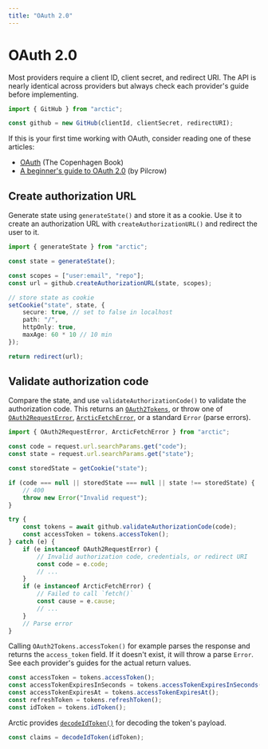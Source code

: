```yaml
---
title: "OAuth 2.0"
---
```


# OAuth 2.0

Most providers require a client ID, client secret, and redirect URI. The API is nearly identical across providers but always check each provider's guide before implementing.

```ts
import { GitHub } from "arctic";

const github = new GitHub(clientId, clientSecret, redirectURI);
```

If this is your first time working with OAuth, consider reading one of these articles:

- [OAuth](https://thecopenhagenbook.com/oauth) (The Copenhagen Book)
- [A beginner's guide to OAuth 2.0](https://pilcrowonpaper.com/blog/oauth-guide/) (by Pilcrow)

## Create authorization URL

Generate state using `generateState()` and store it as a cookie. Use it to create an authorization URL with `createAuthorizationURL()` and redirect the user to it.

```ts
import { generateState } from "arctic";

const state = generateState();

const scopes = ["user:email", "repo"];
const url = github.createAuthorizationURL(state, scopes);

// store state as cookie
setCookie("state", state, {
	secure: true, // set to false in localhost
	path: "/",
	httpOnly: true,
	maxAge: 60 * 10 // 10 min
});

return redirect(url);
```

## Validate authorization code

Compare the state, and use `validateAuthorizationCode()` to validate the authorization code. This returns an [`OAuth2Tokens`](/reference/main/OAuth2Tokens), or throw one of [`OAuth2RequestError`](/reference/main/OAuth2RequestError), [`ArcticFetchError`](/reference/main/ArcticFetchError), or a standard `Error` (parse errors).

```ts
import { OAuth2RequestError, ArcticFetchError } from "arctic";

const code = request.url.searchParams.get("code");
const state = request.url.searchParams.get("state");

const storedState = getCookie("state");

if (code === null || storedState === null || state !== storedState) {
	// 400
	throw new Error("Invalid request");
}

try {
	const tokens = await github.validateAuthorizationCode(code);
	const accessToken = tokens.accessToken();
} catch (e) {
	if (e instanceof OAuth2RequestError) {
		// Invalid authorization code, credentials, or redirect URI
		const code = e.code;
		// ...
	}
	if (e instanceof ArcticFetchError) {
		// Failed to call `fetch()`
		const cause = e.cause;
		// ...
	}
	// Parse error
}
```

Calling `OAuth2Tokens.accessToken()` for example parses the response and returns the `access_token` field. If it doesn't exist, it will throw a parse `Error`. See each provider's guides for the actual return values.

```ts
const accessToken = tokens.accessToken();
const accessTokenExpiresInSeconds = tokens.accessTokenExpiresInSeconds();
const accessTokenExpiresAt = tokens.accessTokenExpiresAt();
const refreshToken = tokens.refreshToken();
const idToken = tokens.idToken();
```

Arctic provides [`decodeIdToken()`](/reference/main/decodeIdToken) for decoding the token's payload.

```ts
const claims = decodeIdToken(idToken);
```
